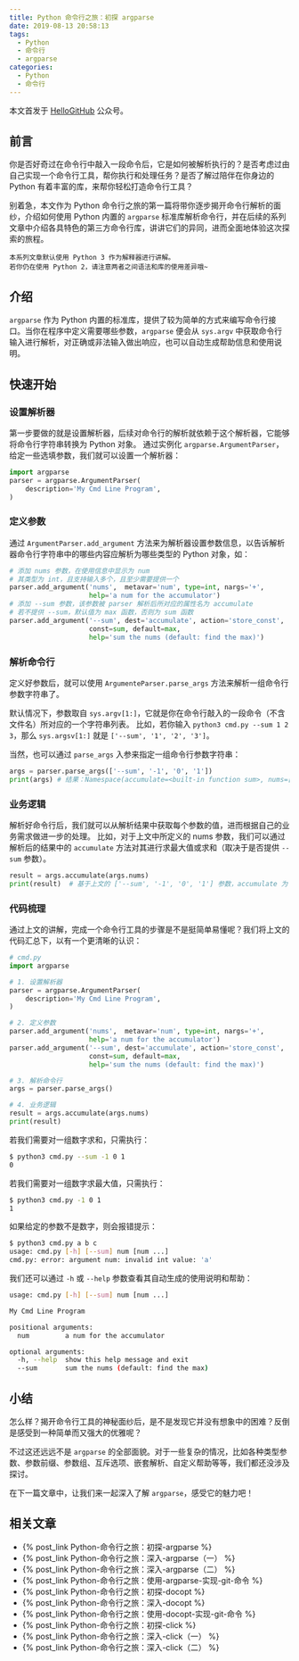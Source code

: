 ```yaml
---
title: Python 命令行之旅：初探 argparse
date: 2019-08-13 20:58:13
tags:
  - Python
  - 命令行
  - argparse
categories:
  - Python
  - 命令行
---
```


本文首发于 [HelloGitHub](https://mp.weixin.qq.com/s/Guz0xDOArbrVGCZMCwx2cg) 公众号。

## 前言

你是否好奇过在命令行中敲入一段命令后，它是如何被解析执行的？是否考虑过由自己实现一个命令行工具，帮你执行和处理任务？是否了解过陪伴在你身边的 Python 有着丰富的库，来帮你轻松打造命令行工具？

别着急，本文作为 Python 命令行之旅的第一篇将带你逐步揭开命令行解析的面纱，介绍如何使用 Python 内置的 `argparse` 标准库解析命令行，并在后续的系列文章中介绍各具特色的第三方命令行库，讲讲它们的异同，进而全面地体验这次探索的旅程。

<!--more-->

```
本系列文章默认使用 Python 3 作为解释器进行讲解。
若你仍在使用 Python 2，请注意两者之间语法和库的使用差异哦~
```

## 介绍

`argparse` 作为 Python 内置的标准库，提供了较为简单的方式来编写命令行接口。当你在程序中定义需要哪些参数，`argparse` 便会从 `sys.argv` 中获取命令行输入进行解析，对正确或非法输入做出响应，也可以自动生成帮助信息和使用说明。

## 快速开始

### 设置解析器

第一步要做的就是设置解析器，后续对命令行的解析就依赖于这个解析器，它能够将命令行字符串转换为 Python 对象。
通过实例化 `argparse.ArgumentParser`，给定一些选填参数，我们就可以设置一个解析器：

```python
import argparse
parser = argparse.ArgumentParser(
    description='My Cmd Line Program',
)
```

### 定义参数

通过 `ArgumentParser.add_argument` 方法来为解析器设置参数信息，以告诉解析器命令行字符串中的哪些内容应解析为哪些类型的 Python 对象，如：

```python
# 添加 nums 参数，在使用信息中显示为 num
# 其类型为 int，且支持输入多个，且至少需要提供一个
parser.add_argument('nums',  metavar='num', type=int, nargs='+',
                    help='a num for the accumulator')
# 添加 --sum 参数，该参数被 parser 解析后所对应的属性名为 accumulate
# 若不提供 --sum，默认值为 max 函数，否则为 sum 函数
parser.add_argument('--sum', dest='accumulate', action='store_const',
                    const=sum, default=max,
                    help='sum the nums (default: find the max)')
```

### 解析命令行

定义好参数后，就可以使用 `ArgumenteParser.parse_args` 方法来解析一组命令行参数字符串了。

默认情况下，参数取自 `sys.argv[1:]`，它就是你在命令行敲入的一段命令（不含文件名）所对应的一个字符串列表。
比如，若你输入 `python3 cmd.py --sum 1 2 3`，那么 `sys.argsv[1:]` 就是 `['--sum', '1', '2', '3']`。

当然，也可以通过 `parse_args` 入参来指定一组命令行参数字符串：

```python
args = parser.parse_args(['--sum', '-1', '0', '1'])
print(args) # 结果：Namespace(accumulate=<built-in function sum>, nums=[-1, 0, 1])
```

### 业务逻辑

解析好命令行后，我们就可以从解析结果中获取每个参数的值，进而根据自己的业务需求做进一步的处理。
比如，对于上文中所定义的 nums 参数，我们可以通过解析后的结果中的 `accumulate` 方法对其进行求最大值或求和（取决于是否提供 `--sum` 参数）。

```python
result = args.accumulate(args.nums)
print(result)  # 基于上文的 ['--sum', '-1', '0', '1'] 参数，accumulate 为 sum 函数，其结果为 0
```

### 代码梳理

通过上文的讲解，完成一个命令行工具的步骤是不是挺简单易懂呢？我们将上文的代码汇总下，以有一个更清晰的认识：

```python
# cmd.py
import argparse

# 1. 设置解析器
parser = argparse.ArgumentParser(
    description='My Cmd Line Program',
)

# 2. 定义参数
parser.add_argument('nums',  metavar='num', type=int, nargs='+',
                    help='a num for the accumulator')
parser.add_argument('--sum', dest='accumulate', action='store_const',
                    const=sum, default=max,
                    help='sum the nums (default: find the max)')

# 3. 解析命令行
args = parser.parse_args()

# 4. 业务逻辑
result = args.accumulate(args.nums)
print(result)
```

若我们需要对一组数字求和，只需执行：

```bash
$ python3 cmd.py --sum -1 0 1
0
```

若我们需要对一组数字求最大值，只需执行：

```bash
$ python3 cmd.py -1 0 1
1
```

如果给定的参数不是数字，则会报错提示：

```bash
$ python3 cmd.py a b c
usage: cmd.py [-h] [--sum] num [num ...]
cmd.py: error: argument num: invalid int value: 'a'
```

我们还可以通过 `-h` 或 `--help` 参数查看其自动生成的使用说明和帮助：

```bash
usage: cmd.py [-h] [--sum] num [num ...]

My Cmd Line Program

positional arguments:
  num         a num for the accumulator

optional arguments:
  -h, --help  show this help message and exit
  --sum       sum the nums (default: find the max)
```

## 小结

怎么样？揭开命令行工具的神秘面纱后，是不是发现它并没有想象中的困难？反倒是感受到一种简单而又强大的优雅呢？

不过这还远远不是 `argparse` 的全部面貌。对于一些复杂的情况，比如各种类型参数、参数前缀、参数组、互斥选项、嵌套解析、自定义帮助等等，我们都还没涉及探讨。

在下一篇文章中，让我们来一起深入了解 `argparse`，感受它的魅力吧！

## 相关文章

- {% post_link Python-命令行之旅：初探-argparse %}
- {% post_link Python-命令行之旅：深入-argparse（一） %}
- {% post_link Python-命令行之旅：深入-argparse（二） %}
- {% post_link Python-命令行之旅：使用-argparse-实现-git-命令 %}
- {% post_link Python-命令行之旅：初探-docopt %}
- {% post_link Python-命令行之旅：深入-docopt %}
- {% post_link Python-命令行之旅：使用-docopt-实现-git-命令 %}
- {% post_link Python-命令行之旅：初探-click %}
- {% post_link Python-命令行之旅：深入-click（一） %}
- {% post_link Python-命令行之旅：深入-click（二） %}
